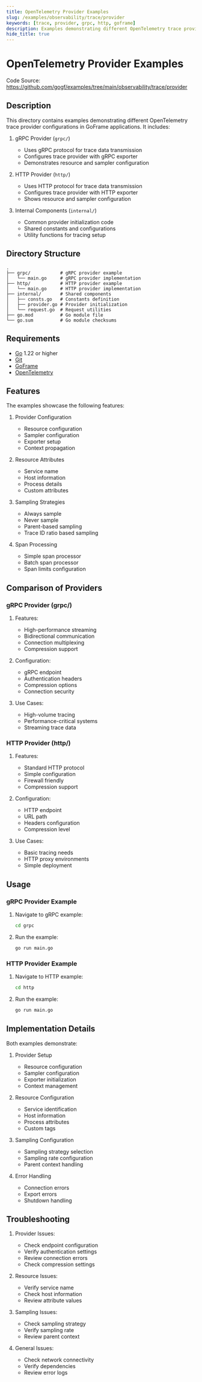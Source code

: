 ```yaml
---
title: OpenTelemetry Provider Examples
slug: /examples/observability/trace/provider
keywords: [trace, provider, grpc, http, goframe]
description: Examples demonstrating different OpenTelemetry trace provider configurations in GoFrame
hide_title: true
---
```


# OpenTelemetry Provider Examples

Code Source: https://github.com/gogf/examples/tree/main/observability/trace/provider


## Description

This directory contains examples demonstrating different OpenTelemetry trace provider configurations in GoFrame applications. It includes:

1. gRPC Provider (`grpc/`)
   - Uses gRPC protocol for trace data transmission
   - Configures trace provider with gRPC exporter
   - Demonstrates resource and sampler configuration

2. HTTP Provider (`http/`)
   - Uses HTTP protocol for trace data transmission
   - Configures trace provider with HTTP exporter
   - Shows resource and sampler configuration

3. Internal Components (`internal/`)
   - Common provider initialization code
   - Shared constants and configurations
   - Utility functions for tracing setup

## Directory Structure

```
.
├── grpc/           # gRPC provider example
│   └── main.go     # gRPC provider implementation
├── http/           # HTTP provider example
│   └── main.go     # HTTP provider implementation
├── internal/       # Shared components
│   ├── consts.go   # Constants definition
│   ├── provider.go # Provider initialization
│   └── request.go  # Request utilities
├── go.mod          # Go module file
└── go.sum          # Go module checksums
```

## Requirements

- [Go](https://golang.org/dl/) 1.22 or higher
- [Git](https://git-scm.com/downloads)
- [GoFrame](https://goframe.org)
- [OpenTelemetry](https://opentelemetry.io)

## Features

The examples showcase the following features:

1. Provider Configuration
   - Resource configuration
   - Sampler configuration
   - Exporter setup
   - Context propagation

2. Resource Attributes
   - Service name
   - Host information
   - Process details
   - Custom attributes

3. Sampling Strategies
   - Always sample
   - Never sample
   - Parent-based sampling
   - Trace ID ratio based sampling

4. Span Processing
   - Simple span processor
   - Batch span processor
   - Span limits configuration

## Comparison of Providers

### gRPC Provider (grpc/)
1. Features:
   - High-performance streaming
   - Bidirectional communication
   - Connection multiplexing
   - Compression support

2. Configuration:
   - gRPC endpoint
   - Authentication headers
   - Compression options
   - Connection security

3. Use Cases:
   - High-volume tracing
   - Performance-critical systems
   - Streaming trace data

### HTTP Provider (http/)
1. Features:
   - Standard HTTP protocol
   - Simple configuration
   - Firewall friendly
   - Compression support

2. Configuration:
   - HTTP endpoint
   - URL path
   - Headers configuration
   - Compression level

3. Use Cases:
   - Basic tracing needs
   - HTTP proxy environments
   - Simple deployment

## Usage

### gRPC Provider Example
1. Navigate to gRPC example:
   ```bash
   cd grpc
   ```

2. Run the example:
   ```bash
   go run main.go
   ```

### HTTP Provider Example
1. Navigate to HTTP example:
   ```bash
   cd http
   ```

2. Run the example:
   ```bash
   go run main.go
   ```

## Implementation Details

Both examples demonstrate:

1. Provider Setup
   - Resource configuration
   - Sampler configuration
   - Exporter initialization
   - Context management

2. Resource Configuration
   - Service identification
   - Host information
   - Process attributes
   - Custom tags

3. Sampling Configuration
   - Sampling strategy selection
   - Sampling rate configuration
   - Parent context handling

4. Error Handling
   - Connection errors
   - Export errors
   - Shutdown handling

## Troubleshooting

1. Provider Issues:
   - Check endpoint configuration
   - Verify authentication settings
   - Review connection errors
   - Check compression settings

2. Resource Issues:
   - Verify service name
   - Check host information
   - Review attribute values

3. Sampling Issues:
   - Check sampling strategy
   - Verify sampling rate
   - Review parent context

4. General Issues:
   - Check network connectivity
   - Verify dependencies
   - Review error logs
